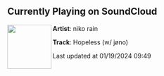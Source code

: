 ## Currently Playing on SoundCloud

[<img align="left" width="100" src="https://i1.sndcdn.com/artworks-tyOSefWx954560py-U9PbmA-t500x500.jpg">](https://soundcloud.com/niko-rain/hopeless-w-jono)

**Artist**: niko rain 

**Track**: Hopeless (w/ jøno)

Last updated at 01/19/2024 09:49
